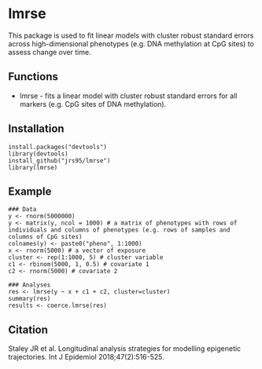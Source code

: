 # lmrse
This package is used to fit linear models with cluster robust standard errors across high-dimensional phenotypes (e.g. DNA methylation at CpG sites) to assess change over time. 

## Functions
* lmrse - fits a linear model with cluster robust standard errors for all markers (e.g. CpG sites of DNA methylation). 

## Installation
```
install.packages("devtools")
library(devtools)
install_github("jrs95/lmrse")
library(lmrse)
```

## Example
```
### Data  
y <- rnorm(5000000)
y <- matrix(y, ncol = 1000) # a matrix of phenotypes with rows of individuals and columns of phenotypes (e.g. rows of samples and columns of CpG sites)
colnames(y) <- paste0("pheno", 1:1000)
x <- rnorm(5000) # a vector of exposure
cluster <- rep(1:1000, 5) # cluster variable
c1 <- rbinom(5000, 1, 0.5) # covariate 1
c2 <- rnorm(5000) # covariate 2

### Analyses  
res <- lmrse(y ~ x + c1 + c2, cluster=cluster)
summary(res)
results <- coerce.lmrse(res)
```

## Citation
Staley JR et al. Longitudinal analysis strategies for modelling epigenetic trajectories. Int J Epidemiol 2018;47(2):516-525.
